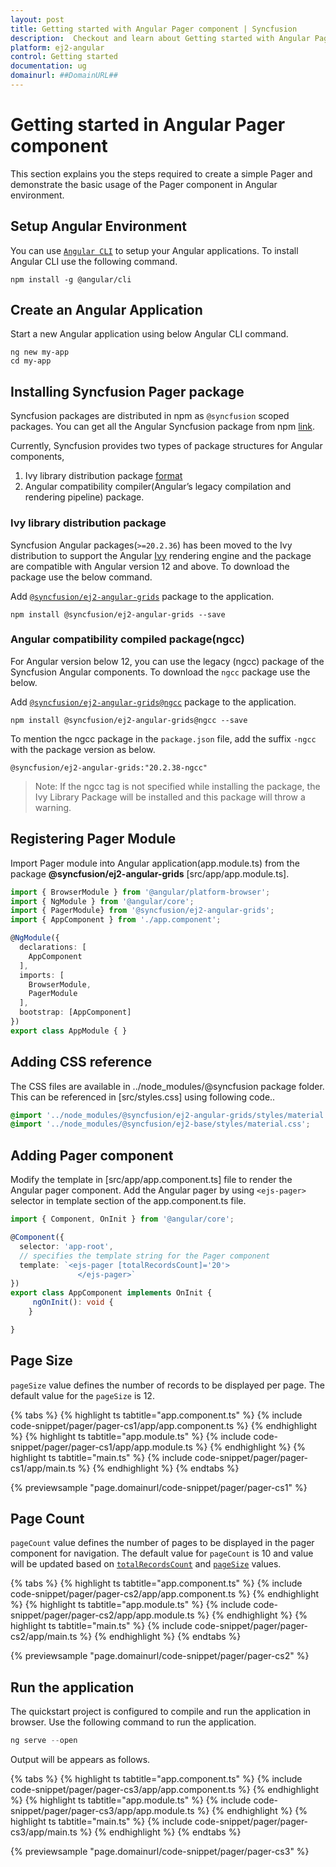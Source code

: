 ```yaml
---
layout: post
title: Getting started with Angular Pager component | Syncfusion
description:  Checkout and learn about Getting started with Angular Pager component of Syncfusion Essential JS 2 and more details.
platform: ej2-angular
control: Getting started 
documentation: ug
domainurl: ##DomainURL##
---
```


# Getting started in Angular Pager component

This section explains you the steps required to create a simple Pager
and demonstrate the basic usage of the Pager component in Angular environment.

## Setup Angular Environment

You can use [`Angular CLI`](https://github.com/angular/angular-cli) to setup your Angular applications.
To install Angular CLI use the following command.

```
npm install -g @angular/cli
```

## Create an Angular Application

Start a new Angular application using below Angular CLI command.

```
ng new my-app
cd my-app
```

## Installing Syncfusion Pager package

Syncfusion packages are distributed in npm as `@syncfusion` scoped packages. You can get all the Angular Syncfusion package from npm [link]( https://www.npmjs.com/search?q=%40syncfusion%2Fej2-angular- ).

Currently, Syncfusion provides two types of package structures for Angular components,
1. Ivy library distribution package [format](https://angular.io/guide/angular-package-format#angular-package-format)
2. Angular compatibility compiler(Angular’s legacy compilation and rendering pipeline) package.

### Ivy library distribution package

Syncfusion Angular packages(`>=20.2.36`) has been moved to the Ivy distribution to support the Angular [Ivy](https://docs.angular.lat/guide/ivy) rendering engine and the package are compatible with Angular version 12 and above. To download the package use the below command.

Add [`@syncfusion/ej2-angular-grids`](https://www.npmjs.com/package/@syncfusion/ej2-angular-grids/v/20.2.38) package to the application.

```
npm install @syncfusion/ej2-angular-grids --save
```

### Angular compatibility compiled package(ngcc)

For Angular version below 12, you can use the legacy (ngcc) package of the Syncfusion Angular components. To download the `ngcc` package use the below.

Add [`@syncfusion/ej2-angular-grids@ngcc`](https://www.npmjs.com/package/@syncfusion/ej2-angular-grids/v/20.2.38-ngcc) package to the application.

```
npm install @syncfusion/ej2-angular-grids@ngcc --save
```

To mention the ngcc package in the `package.json` file, add the suffix `-ngcc` with the package version as below.

```
@syncfusion/ej2-angular-grids:"20.2.38-ngcc"
```

>Note: If the ngcc tag is not specified while installing the package, the Ivy Library Package will be installed and this package will throw a warning.

## Registering Pager Module

Import Pager module into Angular application(app.module.ts) from the package **@syncfusion/ej2-angular-grids** [src/app/app.module.ts].

```typescript
import { BrowserModule } from '@angular/platform-browser';
import { NgModule } from '@angular/core';
import { PagerModule} from '@syncfusion/ej2-angular-grids';
import { AppComponent } from './app.component';

@NgModule({
  declarations: [
    AppComponent
  ],
  imports: [
    BrowserModule,
    PagerModule
  ],
  bootstrap: [AppComponent]
})
export class AppModule { }
```

## Adding CSS reference

The CSS files are available in ../node_modules/@syncfusion package folder. This can be referenced in [src/styles.css] using following code..

```css
@import '../node_modules/@syncfusion/ej2-angular-grids/styles/material.css';
@import '../node_modules/@syncfusion/ej2-base/styles/material.css';
```

## Adding Pager component

Modify the template in [src/app/app.component.ts] file to render the Angular pager component. Add the Angular pager by using `<ejs-pager>` selector in template section of the app.component.ts file.

```typescript
import { Component, OnInit } from '@angular/core';

@Component({
  selector: 'app-root',
  // specifies the template string for the Pager component
  template: `<ejs-pager [totalRecordsCount]='20'>
               </ejs-pager>`
})
export class AppComponent implements OnInit {
     ngOnInit(): void {
    }

}
```

## Page Size

`pageSize` value defines the number of records to be displayed per page. The default value for the `pageSize` is 12.

{% tabs %}
{% highlight ts tabtitle="app.component.ts" %}
{% include code-snippet/pager/pager-cs1/app/app.component.ts %}
{% endhighlight %}
{% highlight ts tabtitle="app.module.ts" %}
{% include code-snippet/pager/pager-cs1/app/app.module.ts %}
{% endhighlight %}
{% highlight ts tabtitle="main.ts" %}
{% include code-snippet/pager/pager-cs1/app/main.ts %}
{% endhighlight %}
{% endtabs %}
  
{% previewsample "page.domainurl/code-snippet/pager/pager-cs1" %}

## Page Count

`pageCount` value defines the number of pages to be displayed in the pager component for navigation.
The default value for `pageCount` is 10 and value will be updated based on [`totalRecordsCount`](https://ej2.syncfusion.com/angular/documentation/api/pager#totalrecordscount)
and [`pageSize`](#page-size) values.

{% tabs %}
{% highlight ts tabtitle="app.component.ts" %}
{% include code-snippet/pager/pager-cs2/app/app.component.ts %}
{% endhighlight %}
{% highlight ts tabtitle="app.module.ts" %}
{% include code-snippet/pager/pager-cs2/app/app.module.ts %}
{% endhighlight %}
{% highlight ts tabtitle="main.ts" %}
{% include code-snippet/pager/pager-cs2/app/main.ts %}
{% endhighlight %}
{% endtabs %}
  
{% previewsample "page.domainurl/code-snippet/pager/pager-cs2" %}

## Run the application

The quickstart project is configured to compile and run the application in browser. Use the following command to run the application.

```javascript
ng serve --open
```

Output will be appears as follows.

{% tabs %}
{% highlight ts tabtitle="app.component.ts" %}
{% include code-snippet/pager/pager-cs3/app/app.component.ts %}
{% endhighlight %}
{% highlight ts tabtitle="app.module.ts" %}
{% include code-snippet/pager/pager-cs3/app/app.module.ts %}
{% endhighlight %}
{% highlight ts tabtitle="main.ts" %}
{% include code-snippet/pager/pager-cs3/app/main.ts %}
{% endhighlight %}
{% endtabs %}
  
{% previewsample "page.domainurl/code-snippet/pager/pager-cs3" %}